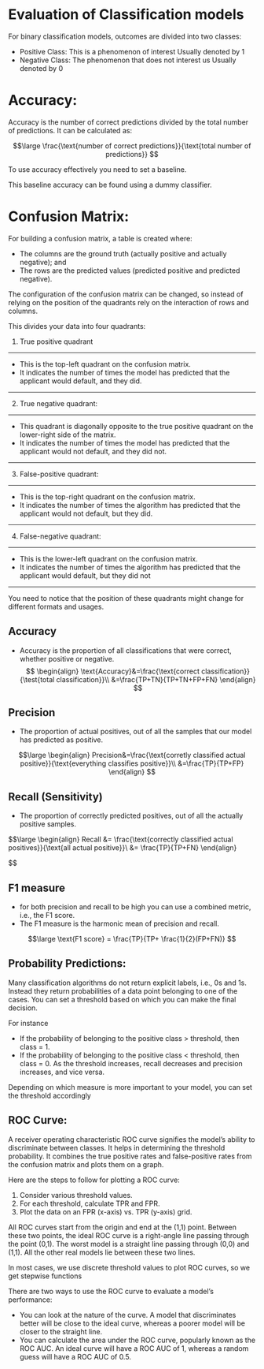 # Evaluation of Classification models

For binary classification models, outcomes are divided into two classes:

- Positive Class:
    This is a phenomenon of interest
    Usually denoted by 1
- Negative Class:
    The phenomenon that does not interest us
    Usually denoted by 0

# Accuracy:

Accuracy is the number of correct predictions divided by the total number of predictions.
It can be calculated as:

$$\large
\frac{\text{number of correct predictions}}{\text{total number of predictions}}
$$

To use accuracy effectively you need to set a baseline.

This baseline accuracy can be found using a dummy classifier.

# Confusion Matrix:

For building a confusion matrix, a table is created where:
- The columns are the ground truth (actually positive and actually negative); and
- The rows are the predicted values (predicted positive and predicted negative).

The configuration of the confusion matrix can be changed, so instead of relying on the position of the quadrants rely on the interaction of rows and columns.

This divides your data into four quadrants:
1. True positive quadrant
---
- This is the top-left quadrant on the confusion matrix.
- It indicates the number of times the model has predicted that the applicant would default, and they did.
---
2. True negative quadrant:
---
- This quadrant is diagonally opposite to the true positive quadrant on the lower-right side of the matrix.
- It indicates the number of times the model has predicted that the applicant would not default, and they did not.
---
3. False-positive quadrant:
---
- This is the top-right quadrant on the confusion matrix.
- It indicates the number of times the algorithm has predicted that the applicant would not default, but they did.
---
4. False-negative quadrant:
---
- This is the lower-left quadrant on the confusion matrix.
- It indicates the number of times the algorithm has predicted that the applicant would default, but they did not
---

You need to notice that the position of these quadrants might change for different formats and usages.

## Accuracy
- Accuracy is the proportion of all classifications that were correct, whether positive or negative.
$$
\begin{align}
\text{Accuracy}&=\frac{\text{correct classification}}{\test{total classification}}\\
&=\frac{TP+TN}{TP+TN+FP+FN}
\end{align}
$$

## Precision

- The proportion of actual positives, out of all the samples that our model has predicted as positive.

$$\large
\begin{align}
Precision&=\frac{\text{corretly classified actual positive}}{\text{everything classifies positive}}\\
&=\frac{TP}{TP+FP}
\end{align}
$$


## Recall (Sensitivity)

- The proportion of correctly predicted positives, out of all the actually positive samples.

$$\large
\begin{align}
Recall &= \frac{\text{correctly classified actual positives}}{\text{all actual positive}}\\
&= \frac{TP}{TP+FN}
\end{align}

$$

## F1 measure

- for both precision and recall to be high you can use a combined metric, i.e., the F1 score.
- The F1 measure is the harmonic mean of precision and recall.

$$\large
\text{F1 score} = \frac{TP}{TP+ \frac{1}{2}(FP+FN)}
$$



Probability Predictions:
---
Many classification algorithms do not return explicit labels, i.e., 0s and 1s.
Instead they return probabilities of a data point belonging to one of the cases.
You can set a threshold based on which you can make the final decision.

For instance
- If the probability of belonging to the positive class > threshold, then class = 1.
- If the probability of belonging to the positive class < threshold, then class = 0.
As the threshold increases, recall decreases and precision increases, and vice versa.

Depending on which measure is more important to your model, you can set the threshold accordingly

ROC Curve:
---
A receiver operating characteristic ROC curve signifies the model’s ability to discriminate between classes.
It helps in determining the threshold probability.
It combines the true positive rates and false-positive rates from the confusion matrix and plots them on a graph.

Here are the steps to follow for plotting a ROC curve:
1. Consider various threshold values.
2. For each threshold, calculate TPR and FPR.
3. Plot the data on an FPR (x-axis) vs. TPR (y-axis) grid.

All ROC curves start from the origin and end at the (1,1) point.
Between these two points, the ideal ROC curve is a right-angle line passing through the point (0,1).
The worst model is a straight line passing through (0,0) and (1,1).
All the other real models lie between these two lines.

In most cases, we use discrete threshold values to plot ROC curves, so we get stepwise functions

There are two ways to use the ROC curve to evaluate a model’s performance:
- You can look at the nature of the curve.
    A model that discriminates better will be close to the ideal curve, whereas a poorer model will be closer to the straight line.
- You can calculate the area under the ROC curve, popularly known as the ROC AUC.
    An ideal curve will have a ROC AUC of 1, whereas a random guess will have a ROC AUC of 0.5.

